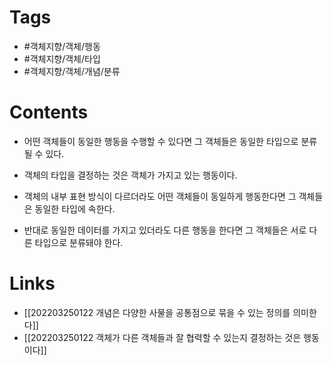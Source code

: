 # Tags 
- #객체지향/객체/행동 
- #객체지향/객체/타입  
- #객체지향/객체/개념/분류 


# Contents 


- 어떤 객체들이 동일한 행동을 수행할 수 있다면 그 객체들은 동일한 타입으로 분류될 수 있다.

- 객체의 타입을 결정하는 것은 객체가 가지고 있는 행동이다. 
- 객체의 내부 표현 방식이 다르더라도 어떤 객체들이 동일하게 행동한다면 그 객체들은 동일한 타입에 속한다.

- 반대로 동일한 데이터를 가지고 있더라도 다른 행동을 한다면 그 객체들은 서로 다른 타입으로 분류돼야 한다.


# Links
- [[202203250122 개념은 다양한 사물을 공통점으로 묶을 수 있는 정의를 의미한다]]
- [[202203250122 객체가 다른 객체들과 잘 협력할 수 있는지 결정하는 것은 행동이다]]


